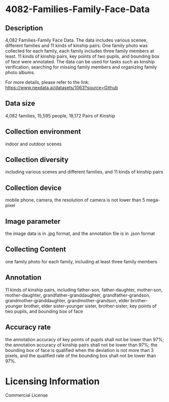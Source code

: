 # 4082-Families-Family-Face-Data


## Description
4,082 Families-Family Face Data. The data includes various scenee, different families and 11 kinds of kinship pairs. One family photo was collected for each family, each family includes three family members at least. 11 kinds of kinship pairs, key points of two pupils, and bounding box of face were annotated. The data can be used for tasks such as kinship verification, searching for missing family members and organizing family photo albums.

For more details, please refer to the link: https://www.nexdata.ai/datasets/1063?source=Github


## Data size
4,082 families, 15,595 people, 18,172 Pairs of Kinship

## Collection environment
indoor and outdoor scenes

## Collection diversity
including various scenes and different families, and 11 kinds of kinship pairs

## Collection device
mobile phone, camera, the resolution of camera is not lower than 5 mega-pixel

## Image parameter
the image data is in .jpg format, and the annotation file is in .json format

## Collecting Content
one family photo for each family, including at least three family members

## Annotation
11 kinds of kinship pairs, including father-son, father-daughter, mother-son, mother-daughter, grandfather-granddaughter, grandfather-grandson, grandmother-granddaughter, grandmother-grandson, elder brother- younger brother, elder sister-younger sister, brother-sister; key points of two pupils, and bounding box of face

## Accuracy rate
the annotation accuracy of key points of pupils shall not be lower than 97%; the annotation accuracy of kinship pairs shall not be lower than 97%; the bounding box of face is qualified when the deviation is not more than 3 pixels, and the qualified rate of the bounding box shall not be lower than 97%.

# Licensing Information
Commercial License
